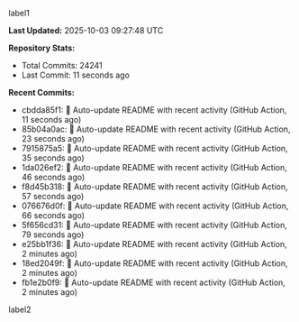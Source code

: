 
label1 
<!-- ACTIVITY_START -->
**Last Updated:** 2025-10-03 09:27:48 UTC

**Repository Stats:**
- Total Commits: 24241
- Last Commit: 11 seconds ago

**Recent Commits:**
- cbdda85f1: 🤖 Auto-update README with recent activity (GitHub Action, 11 seconds ago)
- 85b04a0ac: 🤖 Auto-update README with recent activity (GitHub Action, 23 seconds ago)
- 7915875a5: 🤖 Auto-update README with recent activity (GitHub Action, 35 seconds ago)
- 1da026ef2: 🤖 Auto-update README with recent activity (GitHub Action, 46 seconds ago)
- f8d45b318: 🤖 Auto-update README with recent activity (GitHub Action, 57 seconds ago)
- 076676d0f: 🤖 Auto-update README with recent activity (GitHub Action, 66 seconds ago)
- 5f656cd31: 🤖 Auto-update README with recent activity (GitHub Action, 79 seconds ago)
- e25bb1f36: 🤖 Auto-update README with recent activity (GitHub Action, 2 minutes ago)
- 18ed2049f: 🤖 Auto-update README with recent activity (GitHub Action, 2 minutes ago)
- fb1e2b0f9: 🤖 Auto-update README with recent activity (GitHub Action, 2 minutes ago)
<!-- ACTIVITY_END -->

label2
